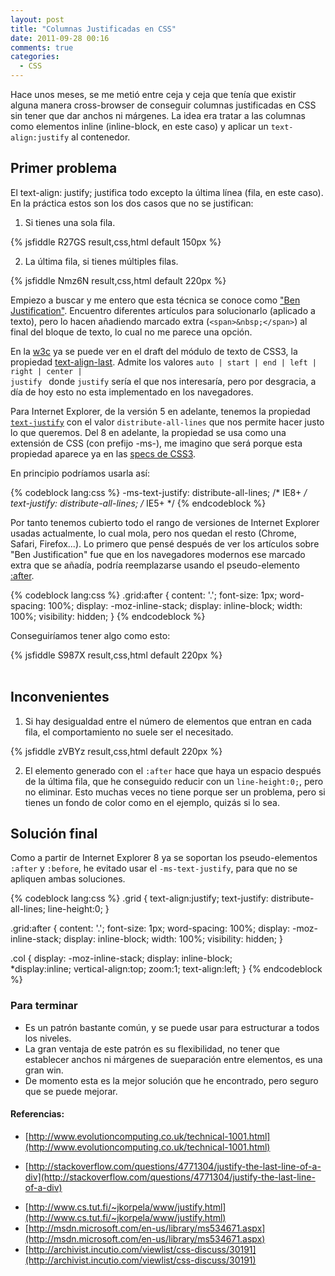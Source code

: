 ```yaml
---
layout: post
title: "Columnas Justificadas en CSS"
date: 2011-09-28 00:16
comments: true
categories: 
  - CSS
---
```


Hace unos meses, se me metió entre ceja y ceja que tenía que existir alguna manera cross-browser de conseguir columnas justificadas en CSS sin tener que dar anchos ni márgenes. La idea era tratar a las columnas como elementos inline (inline-block, en este caso) y aplicar un <code>text-align:justify</code> al contenedor.

## Primer problema

El text-align: justify; justifica todo excepto la última línea (fila, en este caso). En la práctica estos son los dos casos que no se justifican:

1. Si tienes una sola fila. 
  
  {% jsfiddle R27GS result,css,html default 150px %}
  
2. La última fila, si tienes múltiples filas.

  {% jsfiddle Nmz6N result,css,html default 220px %}
  
  
Empiezo a buscar y me entero que esta técnica se conoce como ["Ben Justification"](http://www.evolutioncomputing.co.uk/technical-1001.html). Encuentro diferentes 
artículos para solucionarlo (aplicado a texto), pero lo hacen añadiendo marcado extra (<code>&lt;span&gt;&amp;nbsp;&lt;/span&gt;</code>) al final del bloque de texto, lo cual no me parece una opción.

En la [w3c](http://www.w3.org/) ya se puede ver en el draft del módulo de texto de CSS3, la propiedad [text-align-last](http://www.w3.org/TR/2011/WD-css3-text-20110901/#text-align-last). Admite los valores <code>auto | start | end | left | right | center | justify </code> donde <code>justify</code> sería el que nos interesaría, pero por desgracia, a día de hoy esto no esta implementado en los navegadores.

Para Internet Explorer, de la versión 5 en adelante, tenemos la propiedad <code markdown="1">[text-justify](http://msdn.microsoft.com/en-us/library/ms531172%28v=vs.85%29.aspx)</code> con el valor <code>distribute-all-lines</code> que nos permite hacer justo lo que queremos.
Del 8 en adelante, la propiedad se usa como una extensión de CSS (con prefijo -ms-), me imagino que será porque esta propiedad aparece ya en las [specs de CSS3](http://www.w3.org/TR/css3-text/#text-justify).

En principio podríamos usarla así:<br />

{% codeblock lang:css %}
-ms-text-justify: distribute-all-lines; /* IE8+ */
text-justify: distribute-all-lines; /* IE5+ */
{% endcodeblock %}

Por tanto tenemos cubierto todo el rango de versiones de Internet Explorer usadas actualmente, lo cual mola, pero nos quedan el resto (Chrome, Safari, Firefox...). Lo primero que pensé después de ver los artículos sobre "Ben Justification" fue que en los navegadores modernos ese marcado extra que se añadía, podría reemplazarse usando el pseudo-elemento [:after](http://www.w3.org/TR/CSS2/generate.html#before-after-content).

{% codeblock lang:css %}
  .grid:after { 
    content: '.'; 
    font-size: 1px; 
    word-spacing: 100%; 
    display: -moz-inline-stack;
    display: inline-block;
    width: 100%; 
    visibility: hidden; 
  }
{% endcodeblock %}

Conseguiríamos tener algo como esto:

{% jsfiddle S987X result,css,html default 220px %}<br /><br />


## Inconvenientes

1. Si hay desigualdad entre el número de elementos que entran en cada fila, el comportamiento no suele ser el necesitado.

  {% jsfiddle zVBYz result,css,html default 220px %}

2. El elemento generado con el <code>:after</code> hace que haya un espacio después de la última fila, que he conseguido reducir con un <code>line-height:0;</code>, pero no eliminar. Esto muchas veces no tiene porque ser un problema, pero si tienes un fondo de color como en el ejemplo, quizás si lo sea.

## Solución final

Como a partir de Internet Explorer 8 ya se soportan los pseudo-elementos <code>:after</code> y <code>:before</code>, he evitado usar el <code>-ms-text-justify</code>, para que no se apliquen ambas soluciones.

{% codeblock lang:css %}
.grid {
  text-align:justify;
  text-justify: distribute-all-lines;
  line-height:0;
 }

.grid:after {
  content: '.';
  font-size: 1px;
  word-spacing: 100%;
  display: -moz-inline-stack;
  display: inline-block;
  width: 100%;
  visibility: hidden;
}

.col {
  display: -moz-inline-stack;
  display: inline-block;    
  *display:inline;
  vertical-align:top;
  zoom:1;
  text-align:left;
}
{% endcodeblock %}

### Para terminar

- Es un patrón bastante común, y se puede usar para estructurar a todos los niveles.
- La gran ventaja de este patrón es su flexibilidad, no tener que establecer anchos ni márgenes de sueparación entre elementos, es una gran win.
- De momento esta es la mejor solución que he encontrado, pero seguro que se puede mejorar.

#### Referencias:

- [http://www.evolutioncomputing.co.uk/technical-1001.html](http://www.evolutioncomputing.co.uk/technical-1001.html)
* [http://stackoverflow.com/questions/4771304/justify-the-last-line-of-a-div](http://stackoverflow.com/questions/4771304/justify-the-last-line-of-a-div)
- [http://www.cs.tut.fi/~jkorpela/www/justify.html](http://www.cs.tut.fi/~jkorpela/www/justify.html)
- [http://msdn.microsoft.com/en-us/library/ms534671.aspx](http://msdn.microsoft.com/en-us/library/ms534671.aspx)
- [http://archivist.incutio.com/viewlist/css-discuss/30191](http://archivist.incutio.com/viewlist/css-discuss/30191)







